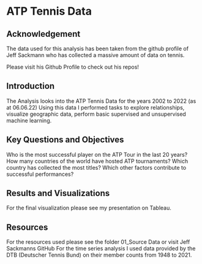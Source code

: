 # ATP Tennis Data

## Acknowledgement
The data used for this analysis has been taken from the github profile of Jeff Sackmann who has collected a massive amount of data on tennis.

Please visit his Github Profile to check out his repos!

## Introduction

The Analysis looks into the ATP Tennis Data for the years 2002 to 2022 (as at 06.06.22)
Using this data I performed tasks to explore relationships, visualize geographic data, perform basic supervised and unsupervised machine learning.

## Key Questions and Objectives

Who is the most successful player on the ATP Tour in the last 20 years?
How many countries of the world have hosted ATP tournaments?
Which country has collected the most titles?
Which other factors contribute to successful performances?

## Results and Visualizations

For the final visualization please see my presentation on Tableau.

## Resources
For the resources used please see the folder 01_Source Data or visit Jeff Sackmanns GitHub
For the time series analysis I used data provided by the DTB (Deutscher Tennis Bund) on their member counts from 1948 to 2021.
